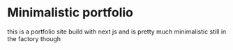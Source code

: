 # Minimalistic portfolio

this is a portfolio site build with next js and is pretty much minimalistic still in the factory though
